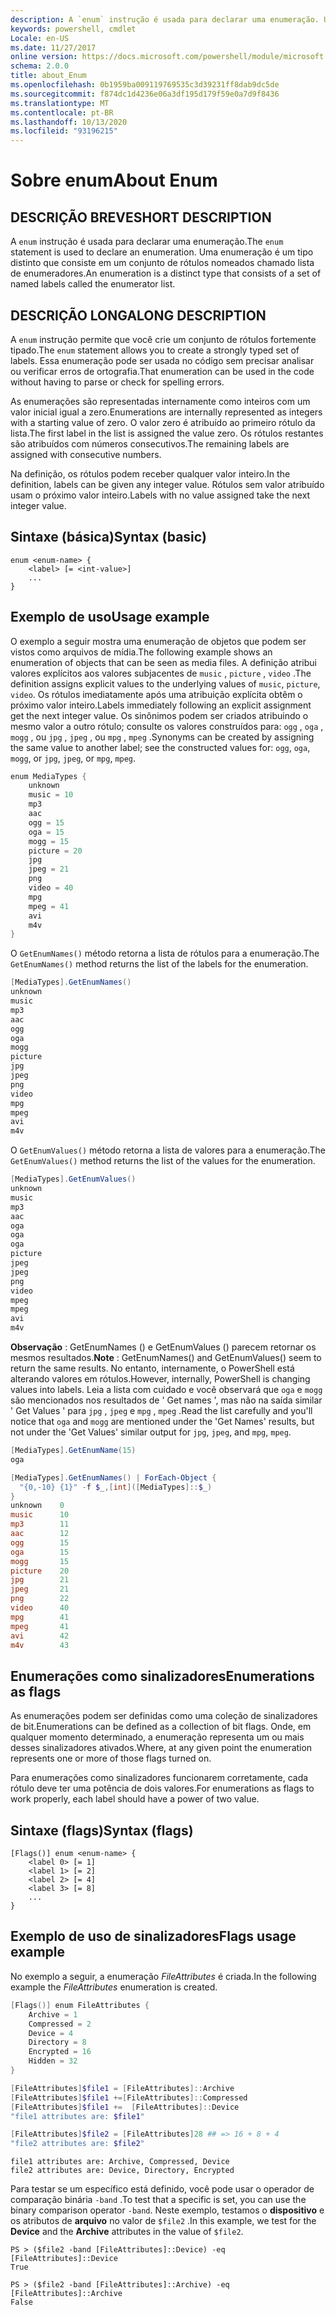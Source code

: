 ```yaml
---
description: A `enum` instrução é usada para declarar uma enumeração. Uma enumeração é um tipo distinto que consiste em um conjunto de rótulos nomeados chamado lista de enumeradores.
keywords: powershell, cmdlet
Locale: en-US
ms.date: 11/27/2017
online version: https://docs.microsoft.com/powershell/module/microsoft.powershell.core/about/about_enum?view=powershell-5.1&WT.mc_id=ps-gethelp
schema: 2.0.0
title: about_Enum
ms.openlocfilehash: 0b1959ba009119769535c3d39231ff8dab9dc5de
ms.sourcegitcommit: f874dc1d4236e06a3df195d179f59e0a7d9f8436
ms.translationtype: MT
ms.contentlocale: pt-BR
ms.lasthandoff: 10/13/2020
ms.locfileid: "93196215"
---
```

# <a name="about-enum"></a><span data-ttu-id="7ffe4-105">Sobre enum</span><span class="sxs-lookup"><span data-stu-id="7ffe4-105">About Enum</span></span>

## <a name="short-description"></a><span data-ttu-id="7ffe4-106">DESCRIÇÃO BREVE</span><span class="sxs-lookup"><span data-stu-id="7ffe4-106">SHORT DESCRIPTION</span></span>

<span data-ttu-id="7ffe4-107">A `enum` instrução é usada para declarar uma enumeração.</span><span class="sxs-lookup"><span data-stu-id="7ffe4-107">The `enum` statement is used to declare an enumeration.</span></span> <span data-ttu-id="7ffe4-108">Uma enumeração é um tipo distinto que consiste em um conjunto de rótulos nomeados chamado lista de enumeradores.</span><span class="sxs-lookup"><span data-stu-id="7ffe4-108">An enumeration is a distinct type that consists of a set of named labels called the enumerator list.</span></span>

## <a name="long-description"></a><span data-ttu-id="7ffe4-109">DESCRIÇÃO LONGA</span><span class="sxs-lookup"><span data-stu-id="7ffe4-109">LONG DESCRIPTION</span></span>

<span data-ttu-id="7ffe4-110">A `enum` instrução permite que você crie um conjunto de rótulos fortemente tipado.</span><span class="sxs-lookup"><span data-stu-id="7ffe4-110">The `enum` statement allows you to create a strongly typed set of labels.</span></span> <span data-ttu-id="7ffe4-111">Essa enumeração pode ser usada no código sem precisar analisar ou verificar erros de ortografia.</span><span class="sxs-lookup"><span data-stu-id="7ffe4-111">That enumeration can be used in the code without having to parse or check for spelling errors.</span></span>

<span data-ttu-id="7ffe4-112">As enumerações são representadas internamente como inteiros com um valor inicial igual a zero.</span><span class="sxs-lookup"><span data-stu-id="7ffe4-112">Enumerations are internally represented as integers with a starting value of zero.</span></span> <span data-ttu-id="7ffe4-113">O valor zero é atribuído ao primeiro rótulo da lista.</span><span class="sxs-lookup"><span data-stu-id="7ffe4-113">The first label in the list is assigned the value zero.</span></span> <span data-ttu-id="7ffe4-114">Os rótulos restantes são atribuídos com números consecutivos.</span><span class="sxs-lookup"><span data-stu-id="7ffe4-114">The remaining labels are assigned with consecutive numbers.</span></span>

<span data-ttu-id="7ffe4-115">Na definição, os rótulos podem receber qualquer valor inteiro.</span><span class="sxs-lookup"><span data-stu-id="7ffe4-115">In the definition, labels can be given any integer value.</span></span> <span data-ttu-id="7ffe4-116">Rótulos sem valor atribuído usam o próximo valor inteiro.</span><span class="sxs-lookup"><span data-stu-id="7ffe4-116">Labels with no value assigned take the next integer value.</span></span>

## <a name="syntax-basic"></a><span data-ttu-id="7ffe4-117">Sintaxe (básica)</span><span class="sxs-lookup"><span data-stu-id="7ffe4-117">Syntax (basic)</span></span>

```syntax
enum <enum-name> {
    <label> [= <int-value>]
    ...
}
```

## <a name="usage-example"></a><span data-ttu-id="7ffe4-118">Exemplo de uso</span><span class="sxs-lookup"><span data-stu-id="7ffe4-118">Usage example</span></span>

<span data-ttu-id="7ffe4-119">O exemplo a seguir mostra uma enumeração de objetos que podem ser vistos como arquivos de mídia.</span><span class="sxs-lookup"><span data-stu-id="7ffe4-119">The following example shows an enumeration of objects that can be seen as media files.</span></span> <span data-ttu-id="7ffe4-120">A definição atribui valores explícitos aos valores subjacentes de `music` , `picture` , `video` .</span><span class="sxs-lookup"><span data-stu-id="7ffe4-120">The definition assigns explicit values to the underlying values of `music`, `picture`, `video`.</span></span> <span data-ttu-id="7ffe4-121">Os rótulos imediatamente após uma atribuição explícita obtêm o próximo valor inteiro.</span><span class="sxs-lookup"><span data-stu-id="7ffe4-121">Labels immediately following an explicit assignment get the next integer value.</span></span> <span data-ttu-id="7ffe4-122">Os sinônimos podem ser criados atribuindo o mesmo valor a outro rótulo; consulte os valores construídos para: `ogg` , `oga` , `mogg` , ou `jpg` , `jpeg` , ou `mpg` , `mpeg` .</span><span class="sxs-lookup"><span data-stu-id="7ffe4-122">Synonyms can be created by assigning the same value to another label; see the constructed values for: `ogg`, `oga`, `mogg`, or `jpg`, `jpeg`, or `mpg`, `mpeg`.</span></span>

```powershell
enum MediaTypes {
    unknown
    music = 10
    mp3
    aac
    ogg = 15
    oga = 15
    mogg = 15
    picture = 20
    jpg
    jpeg = 21
    png
    video = 40
    mpg
    mpeg = 41
    avi
    m4v
}
```

<span data-ttu-id="7ffe4-123">O `GetEnumNames()` método retorna a lista de rótulos para a enumeração.</span><span class="sxs-lookup"><span data-stu-id="7ffe4-123">The `GetEnumNames()` method returns the list of the labels for the enumeration.</span></span>

```powershell
[MediaTypes].GetEnumNames()
unknown
music
mp3
aac
ogg
oga
mogg
picture
jpg
jpeg
png
video
mpg
mpeg
avi
m4v
```

<span data-ttu-id="7ffe4-124">O `GetEnumValues()` método retorna a lista de valores para a enumeração.</span><span class="sxs-lookup"><span data-stu-id="7ffe4-124">The `GetEnumValues()` method returns the list of the values for the enumeration.</span></span>

```powershell
[MediaTypes].GetEnumValues()
unknown
music
mp3
aac
oga
oga
oga
picture
jpeg
jpeg
png
video
mpeg
mpeg
avi
m4v
```

<span data-ttu-id="7ffe4-125">**Observação** : GetEnumNames () e GetEnumValues () parecem retornar os mesmos resultados.</span><span class="sxs-lookup"><span data-stu-id="7ffe4-125">**Note** : GetEnumNames() and GetEnumValues() seem to return the same results.</span></span>
<span data-ttu-id="7ffe4-126">No entanto, internamente, o PowerShell está alterando valores em rótulos.</span><span class="sxs-lookup"><span data-stu-id="7ffe4-126">However, internally, PowerShell is changing values into labels.</span></span> <span data-ttu-id="7ffe4-127">Leia a lista com cuidado e você observará que `oga` e `mogg` são mencionados nos resultados de ' Get names ', mas não na saída similar ' Get Values ' para `jpg` , `jpeg` e `mpg` , `mpeg` .</span><span class="sxs-lookup"><span data-stu-id="7ffe4-127">Read the list carefully and you'll notice that `oga` and `mogg` are mentioned under the 'Get Names' results, but not under the 'Get Values' similar output for `jpg`, `jpeg`, and `mpg`, `mpeg`.</span></span>

```powershell
[MediaTypes].GetEnumName(15)
oga

[MediaTypes].GetEnumNames() | ForEach-Object {
  "{0,-10} {1}" -f $_,[int]([MediaTypes]::$_)
}
unknown    0
music      10
mp3        11
aac        12
ogg        15
oga        15
mogg       15
picture    20
jpg        21
jpeg       21
png        22
video      40
mpg        41
mpeg       41
avi        42
m4v        43
```

## <a name="enumerations-as-flags"></a><span data-ttu-id="7ffe4-128">Enumerações como sinalizadores</span><span class="sxs-lookup"><span data-stu-id="7ffe4-128">Enumerations as flags</span></span>

<span data-ttu-id="7ffe4-129">As enumerações podem ser definidas como uma coleção de sinalizadores de bit.</span><span class="sxs-lookup"><span data-stu-id="7ffe4-129">Enumerations can be defined as a collection of bit flags.</span></span>
<span data-ttu-id="7ffe4-130">Onde, em qualquer momento determinado, a enumeração representa um ou mais desses sinalizadores ativados.</span><span class="sxs-lookup"><span data-stu-id="7ffe4-130">Where, at any given point the enumeration represents one or more of those flags turned on.</span></span>

<span data-ttu-id="7ffe4-131">Para enumerações como sinalizadores funcionarem corretamente, cada rótulo deve ter uma potência de dois valores.</span><span class="sxs-lookup"><span data-stu-id="7ffe4-131">For enumerations as flags to work properly, each label should have a power of two value.</span></span>

## <a name="syntax-flags"></a><span data-ttu-id="7ffe4-132">Sintaxe (flags)</span><span class="sxs-lookup"><span data-stu-id="7ffe4-132">Syntax (flags)</span></span>

```syntax
[Flags()] enum <enum-name> {
    <label 0> [= 1]
    <label 1> [= 2]
    <label 2> [= 4]
    <label 3> [= 8]
    ...
}
```

## <a name="flags-usage-example"></a><span data-ttu-id="7ffe4-133">Exemplo de uso de sinalizadores</span><span class="sxs-lookup"><span data-stu-id="7ffe4-133">Flags usage example</span></span>

<span data-ttu-id="7ffe4-134">No exemplo a seguir, a enumeração *FileAttributes* é criada.</span><span class="sxs-lookup"><span data-stu-id="7ffe4-134">In the following example the *FileAttributes* enumeration is created.</span></span>

```powershell
[Flags()] enum FileAttributes {
    Archive = 1
    Compressed = 2
    Device = 4
    Directory = 8
    Encrypted = 16
    Hidden = 32
}

[FileAttributes]$file1 = [FileAttributes]::Archive
[FileAttributes]$file1 +=[FileAttributes]::Compressed
[FileAttributes]$file1 +=  [FileAttributes]::Device
"file1 attributes are: $file1"

[FileAttributes]$file2 = [FileAttributes]28 ## => 16 + 8 + 4
"file2 attributes are: $file2"
```

```output
file1 attributes are: Archive, Compressed, Device
file2 attributes are: Device, Directory, Encrypted
```

<span data-ttu-id="7ffe4-135">Para testar se um específico está definido, você pode usar o operador de comparação binária `-band` .</span><span class="sxs-lookup"><span data-stu-id="7ffe4-135">To test that a specific is set, you can use the binary comparison operator `-band`.</span></span> <span data-ttu-id="7ffe4-136">Neste exemplo, testamos o **dispositivo** e os atributos de **arquivo** no valor de `$file2` .</span><span class="sxs-lookup"><span data-stu-id="7ffe4-136">In this example, we test for the **Device** and the **Archive** attributes in the value of `$file2`.</span></span>

```
PS > ($file2 -band [FileAttributes]::Device) -eq [FileAttributes]::Device
True

PS > ($file2 -band [FileAttributes]::Archive) -eq [FileAttributes]::Archive
False
```
